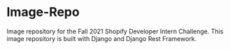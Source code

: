 # Image-Repo

Image repository for the Fall 2021 Shopify Developer Intern Challenge. This image repository is built with Django and Django Rest Framework.